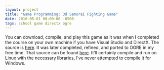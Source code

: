 ```yaml
---
layout: project
title: "Game Programming: 3d Samurai Fighting Game"
date: 2016-05-01 00:00:00 -0500
tags: school game directx ogre
---
```


You can download, compile, and play this game as it was when I completed the course on your own machine if you have Visual Studio and DirectX. The source is [here](/assets/2016-05-01-game/game.zip). It was later completed, refined, and ported to OGRE in my free time. That source can be found [here](/assets/2016-05-01-game/game_ogre.zip). It'll certainly compile and run on Linux with the necessary libraries, I've never attempted to compile it for Windows.
